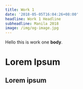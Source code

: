 ```yaml
---
title: Work 1
date: '2018-05-05T16:04:26+08:00'
headline: Work 1 Headline
subheadline: Manila 2018
image: /img/og-image.jpg
---
```

Hello this is work one **body**. 

# Lorem Ipsum

## Lorem ipsum
